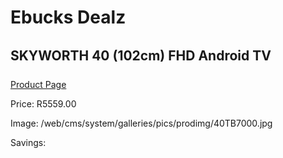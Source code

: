 
# Ebucks Dealz
## SKYWORTH 40 (102cm) FHD Android TV
[Product Page](https://www.ebucks.com/web/shop/productSelected.do?prodId=1196658291&catId=864916175)

Price: R5559.00

Image: /web/cms/system/galleries/pics/prodimg/40TB7000.jpg

Savings: 


	